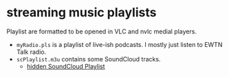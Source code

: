# streaming music playlists

Playlist are formatted to be opened in VLC and nvlc medial players.

* ```myRadio.pls``` is a playlist of live-ish podcasts. I mostly just listen to EWTN Talk radio.
* ```scPlaylist.m3u``` contains some SoundCloud tracks.
	* [hidden SoundCloud Playlist](https://soundcloud.com/mezcel/sets/hh-scplaylist-m3u/s-JwylIhuQJoN)

